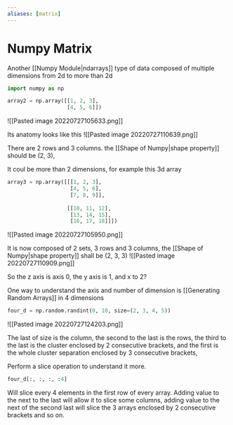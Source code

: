 ```yaml
---
aliases: [matrix]
---
```

# Numpy Matrix
Another [[Numpy Module|ndarrays]] type of data composed of multiple dimensions from 2d to more than 2d

```python
import numpy as np

array2 = np.array([[1, 2, 3],
				   [4, 5, 6]])
```

![[Pasted image 20220727105633.png]]

Its anatomy looks like this
![[Pasted image 20220727110639.png]]

There are 2 rows and 3 columns. the [[Shape of Numpy|shape property]] should be (2, 3), 

It coul be more than 2 dimensions, for example this 3d array
```python
array3 = np.array([[[1, 2, 3],
				    [4, 5, 6],
				    [7, 8, 9]],
				    
				   [[10, 11, 12],
				    [13, 14, 15],
				    [16, 17, 18]]])
```

![[Pasted image 20220727105950.png]]


It is now composed of 2 sets, 3 rows and 3 columns, the [[Shape of Numpy|shape property]] shall be (2, 3, 3)
![[Pasted image 20220727110909.png]]

So the z axis is axis 0, the y axis is 1, and x to 2?


One way to understand the axis and number of dimension is [[Generating Random Arrays]] in 4 dimensions
```python
four_d = np.random.randint(0, 10, size=(2, 3, 4, 5))
```

![[Pasted image 20220727124203.png]]

The last of size is the column, the second to the last is the rows, the third to the last is the cluster enclosed by 2 consecutive brackets, and the first is the whole cluster separation enclosed by 3 consecutive brackets, 

Perform a slice operation to understand it more. 
```python
four_d[:, :, :, :4]
```

Will slice every 4 elements in the first row of every array.  Adding value to the next to the last will allow it to slice some columns, adding value to the next of the second last will slice the 3 arrays enclosed by 2 consecutive brackets and so on. 